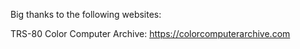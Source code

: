Big thanks to the following websites:

TRS-80 Color Computer Archive:
https://colorcomputerarchive.com
